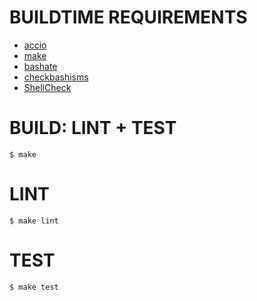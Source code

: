 # BUILDTIME REQUIREMENTS

* [accio](https://github.com/mcandre/accio)
* [make](https://www.gnu.org/software/make/)
* [bashate](https://pypi.python.org/pypi/bashate/0.5.1)
* [checkbashisms](https://sourceforge.net/projects/checkbaskisms/)
* [ShellCheck](https://hackage.haskell.org/package/ShellCheck)

# BUILD: LINT + TEST

```console
$ make
```

# LINT

```console
$ make lint
```

# TEST

```console
$ make test
```
